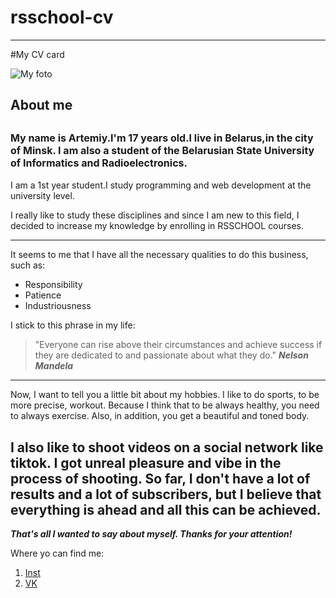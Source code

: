 # rsschool-cv

---


#My CV card


![My foto](https://sun9-59.userapi.com/impg/Evfl3TsI3cMJKKpE-thOq9NH9O_thzVb65Cx6Q/QH_V2tE-5l4.jpg?size=806x1007&quality=96&sign=2bd673c96de08e5ede935f4f3c71d0f5&type=album "My foto")

## About me
<font size="3">My name is Artemiy.I'm 17 years old.I live in Belarus,in the city of Minsk.
I am also a student of the Belarusian State University of Informatics
and Radioelectronics.</font> </br>
---
I am a 1st year student.I study programming and web development at the university level.</br>

I really like to study these disciplines and since I am new to this field, I decided to increase my knowledge by enrolling in RSSCHOOL courses.

---
It seems to me that I have all the necessary qualities to do this business, such as:
 * Responsibility
 * Patience
 * Industriousness 
   
I stick to this phrase in my life:
>"Everyone can rise above their circumstances and achieve success if they are dedicated to and passionate about what they do." ***Nelson Mandela***
---
Now, I want to tell you a little bit about my hobbies.
I like to do sports, to be more precise, workout. 
Because I think that to be always healthy, you need to always exercise.
Also, in addition, you get a beautiful and toned body.</br>

I also like to shoot videos on a social network like tiktok.
I got unreal pleasure and vibe in the process of shooting.
So far, I don't have a lot of results and a lot of subscribers, but I believe that everything is ahead and all this can be achieved.
---
***That's all I wanted to say about myself. Thanks for your attention!***
</br>

Where yo can find me:
 1. [Inst](https://www.instagram.com/kitaezz000/)
 2. [VK](https://vk.com/ananyev2017)